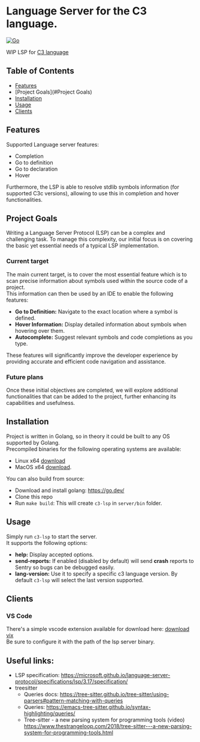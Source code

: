 # Language Server for the C3 language.
[![Go](https://github.com/pherrymason/c3-lsp/actions/workflows/go.yml/badge.svg)](https://github.com/pherrymason/c3-lsp/actions/workflows/go.yml)

WIP LSP for [C3 language](https://github.com/c3lang/c3c)  


## Table of Contents

- [Features](#Features)
- [Project Goals](#Project Goals)
- [Installation](#Installation)
- [Usage](#Usage)
- [Clients](#Clients)

## Features
Supported Language server features:

- Completion
- Go to definition
- Go to declaration
- Hover

Furthermore, the LSP is able to resolve stdlib symbols information (for supported C3c versions), allowing to use this in completion and hover functionalities.

## Project Goals
Writing a Language Server Protocol (LSP) can be a complex and challenging task. To manage this complexity, our initial focus is on covering the basic yet essential needs of a typical LSP implementation.

### Current target
The main current target, is to cover the most essential feature which is to scan precise information about symbols used within the source code of a project.  
This information can then be used by an IDE to enable the following features:

- **Go to Definition:** Navigate to the exact location where a symbol is defined.
- **Hover Information:** Display detailed information about symbols when hovering over them.
- **Autocomplete:** Suggest relevant symbols and code completions as you type.

These features will significantly improve the developer experience by providing accurate and efficient code navigation and assistance.

### Future plans
Once these initial objectives are completed, we will explore additional functionalities that can be added to the project, further enhancing its capabilities and usefulness.

## Installation
Project is written in Golang, so in theory it could be built to any OS supported by Golang.  
Precompiled binaries for the following operating systems are available:

- Linux x64 [download](https://github.com/pherrymason/c3-lsp/releases/download/latest/linux-amd64-c3lsp.zip)  
- MacOS x64 [download](https://github.com/pherrymason/c3-lsp/releases/download/latest/darwin-amd64-c3lsp.zip).

You can also build from source:

- Download and install golang: https://go.dev/
- Clone this repo
- Run `make build`: This will create `c3-lsp` in `server/bin` folder.


## Usage
Simply run `c3-lsp` to start the server.  
It supports the following options:
- **help:** Display accepted options.
- **send-reports:** If enabled (disabled by default) will send __crash__ reports to Sentry so bugs can be debugged easily.
- **lang-version:** Use it to specify a specific c3 language version. By default `c3-lsp` will select the last version supported.


## Clients

### VS Code
There's a simple vscode extension available for download here: [download vix](https://github.com/pherrymason/c3-lsp/releases/download/latest/c3-lsp-client-0.0.1.vsix)  
Be sure to configure it with the path of the lsp server binary.


## Useful links:
- LSP specification: https://microsoft.github.io/language-server-protocol/specifications/lsp/3.17/specification/
- treesitter
  - Queries docs: https://tree-sitter.github.io/tree-sitter/using-parsers#pattern-matching-with-queries
  - Queries: https://emacs-tree-sitter.github.io/syntax-highlighting/queries/
  - Tree-sitter - a new parsing system for programming tools (video) https://www.thestrangeloop.com/2018/tree-sitter---a-new-parsing-system-for-programming-tools.html
